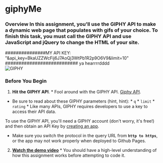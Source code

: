 # giphyMe
### Overview  In this assignment, you'll use the GIPHY API to make a dynamic web page that populates with gifs of your choice. To finish this task, you must call the GIPHY API and use JavaScript and jQuery to change the HTML of your site. 
###############MY API KEY: 
"&amp;api_key=BkaUZZWcFij6J7AoQj3WtPb1R2p9O6V9&amp;limit=10" 
########################### ya hearrrrdddd  
![GIPHY](Images/1-giphy.jpg) 
 ### Before You Begin 
 1. **Hit the GIPHY API**.    * Fool around with the GIPHY API. [Giphy API](https://developers.giphy.com/docs/).    
* Be sure to read about these GIPHY parameters (hint, hint):      * `q`      * `limit`      * `rating`    * Like many APIs, GIPHY requires developers to use a key to access their API data. 

To use the GIPHY API, you'll need a GIPHY account (don't worry, it's free!) and then obtain an API Key by [creating an app](https://developers.giphy.com/dashboard/?create=true).    

* Make sure you switch the protocol in the query URL from **`http to https`**, or the app may not work properly when deployed to Github Pages.  

2. **[Watch the demo video](https://youtu.be/BqreERTLjgQ)**     * You should have a high-level understanding of how this assignment works before attempting to code it.
